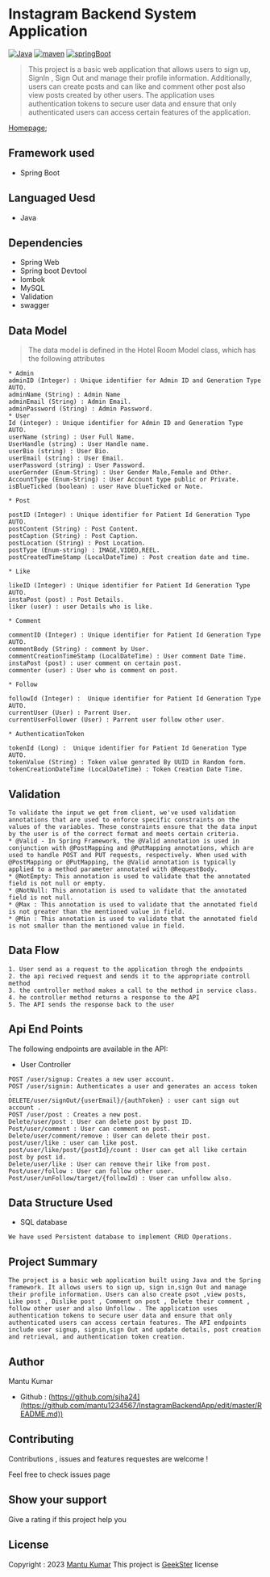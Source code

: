 # Instagram Backend System Application
[![Java](https://img.shields.io/badge/Java>=8.0-blue.svg)](https://docs.spring.io/spring-boot/docs/0.5.0.M6/api/org/springframework/boot/SpringApplication.html)
[![maven](https://img.shields.io/badge/maven->=3.0.5-green.svg)](https://www.npmjs.com/package/npm/v/5.5.0)
[![springBoot](https://img.shields.io/badge/SpringBoot->=3.0.6-blue.svg)](https://nodejs.org/en/blog/release/v9.3.0)
>This project is a basic web application that allows users to sign up, SignIn , Sign Out and manage their profile information. Additionally, users can create posts and can 
like and comment other post also view posts created by other users. The application uses authentication tokens to secure user data and ensure that only authenticated users can access certain features of the application.

[Homepage]();

## Framework used
 * Spring Boot
## Languaged Uesd
 * Java
## Dependencies
 * Spring Web
 * Spring boot Devtool
 * lombok
 * MySQL
 * Validation
 * swagger

## Data Model
>The data model is defined in the Hotel Room Model class, which has the following attributes
```
* Admin
adminID (Integer) : Unique identifier for Admin ID and Generation Type AUTO.
adminName (String) : Admin Name
adminEmail (String) : Admin Email.
adminPassword (String) : Admin Password.
* User
Id (integer) : Unique identifier for Admin ID and Generation Type AUTO.
userName (string) : User Full Name.
UserHandle (string) : User Handle name.
userBio (string) : User Bio.
userEmail (string) : User Email.
userPassword (string) : User Password.
userGernder (Enum-String) : User Gender Male,Female and Other.
AccountType (Enum-String) : User Account type public or Private.
isBlueTicked (boolean) : user Have blueTicked or Note.

* Post

postID (Integer) : Unique identifier for Patient Id Generation Type AUTO.
postContent (String) : Post Content.
postCaption (String) : Post Caption.
postLocation (String) : Post Location.
postType (Enum-string) : IMAGE,VIDEO,REEL.
postCreatedTimeStamp (LocalDateTime) : Post creation date and time.

* Like

likeID (Integer) : Unique identifier for Patient Id Generation Type AUTO.
instaPost (post) : Post Details.
liker (user) : user Details who is like.

* Comment

commentID (Integer) : Unique identifier for Patient Id Generation Type AUTO.
commentBody (String) : comment by User.
commentCreationTimeStamp (LocalDateTime) : User comment Date Time.
instaPost (post) : user comment on certain post.
commenter (user) : User who is comment on post.

* Follow

followId (Integer) :  Unique identifier for Patient Id Generation Type AUTO.
currentUser (User) : Parrent User.
currentUserFollower (User) : Parrent user follow other user.

* AuthenticationToken

tokenId (Long) :  Unique identifier for Patient Id Generation Type AUTO.
tokenValue (String) : Token value genrated By UUID in Random form.
tokenCreationDateTime (LocalDateTime) : Token Creation Date Time.
```
## Validation
```
To validate the input we get from client, we've used validation annotations that are used to enforce specific constraints on the values of the variables. These constraints ensure that the data input by the user is of the correct format and meets certain criteria.
* @Valid - In Spring Framework, the @Valid annotation is used in conjunction with @PostMapping and @PutMapping annotations, which are used to handle POST and PUT requests, respectively. When used with @PostMapping or @PutMapping, the @Valid annotation is typically applied to a method parameter annotated with @RequestBody.
* @NotEmpty: This annotation is used to validate that the annotated field is not null or empty.
* @NotNull: This annotation is used to validate that the annotated field is not null.
* @Max : This annotation is used to validate that the annotated field is not greater than the mentioned value in field.
* @Min : This annotation is used to validate that the annotated field is not smaller than the mentioned value in field.
```
## Data Flow
```
1. User send as a request to the application throgh the endpoints
2. the api recived request and sends it to the appropriate controll method
3. the controller method makes a call to the method in service class.
4. he controller method returns a response to the API
5. The API sends the response back to the user
```
## Api End Points
The following endpoints are available in the API:
* User Controller
```
POST /user/signup: Creates a new user account.
POST /user/signin: Authenticates a user and generates an access token .
DELETE/user/signOut/{userEmail}/{authToken} : user cant sign out account .
POST /user/post : Creates a new post.
Delete/user/post : User can delete post by post ID.
Post/user/comment : User can comment on post.
Delete/user/comment/remove : User can delete their post.
post/user/like : user can like post.
post/user/like/post/{postId}/count : User can get all like certain post by post id.
Delete/user/like : User can remove their like from post.
Post/user/follow : User can follow other user.
Post/user/unFollow/target/{followId) : User can unfollow also.

```
## Data Structure Used
* SQL database
```
We have used Persistent database to implement CRUD Operations.
```

## Project Summary
```
The project is a basic web application built using Java and the Spring framework. It allows users to sign up, sign in,sign Out and manage their profile information. Users can also create psot ,view posts, Like post , Dislike post , Comment on post , Delete their comment , follow other user and also Unfollow . The application uses authentication tokens to secure user data and ensure that only authenticated users can access certain features. The API endpoints include user signup, signin,sign Out and update details, post creation and retrieval, and authentication token creation.
```
## Author

Mantu Kumar

* Github : (https://github.com/sjha24](https://github.com/mantu1234567/InstagramBackendApp/edit/master/README.md))

## Contributing

Contributions , issues and features requestes are welcome !

Feel free to check issues page

## Show your support

Give a rating if this project help you

## License

Copyright : 2023 [Mantu Kumar]()
This project is [GeekSter](https://www.geekster.in/) license
